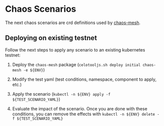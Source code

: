 # Chaos Scenarios

The next chaos scenarios are crd definitions used by [chaos-mesh](https://github.com/pingcap/chaos-mesh).

## Deploying on existing testnet

Follow the next steps to apply any scenario to an existing kubernetes testnet:

1.  Deploy the `chaos-mesh` package (`celotooljs.sh deploy initial chaos-mesh -e ${ENV}`)

1.  Modify the test yaml (test conditions, namespace, component to apply, etc.)

1.  Apply the scenario (`kubectl -n ${ENV} apply -f ${TEST_SCENARIO_YAML}`)

1.  Evaluate the impact of the scenario. Once you are done with these conditions, you can remove the effects with `kubectl -n ${ENV} delete -f ${TEST_SCENARIO_YAML}`
